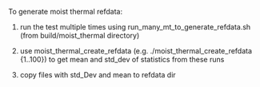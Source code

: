 To generate moist thermal refdata:

1. run the test multiple times using run_many_mt_to_generate_refdata.sh (from build/moist_thermal directory)

2. use moist_thermal_create_refdata (e.g. ./moist_thermal_create_refdata {1..100}) to get mean and std_dev of statistics from these runs

3. copy files with std_Dev and mean to refdata dir
